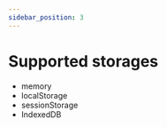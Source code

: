 ```yaml
---
sidebar_position: 3
---
```


# Supported storages

* memory
* localStorage
* sessionStorage
* IndexedDB

